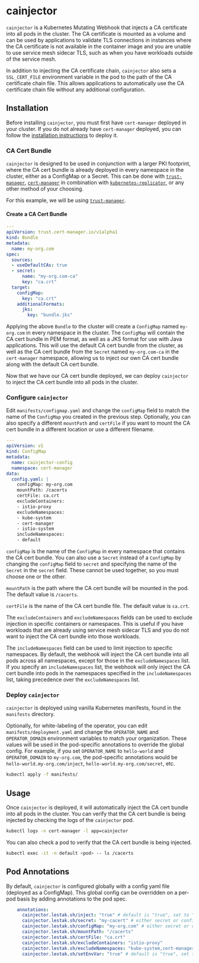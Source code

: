# cainjector

`cainjector` is a Kubernetes Mutating Webhook that injects a CA certificate into all pods in the cluster. The CA certificate is mounted as a volume and can be used by applications to validate TLS connections in instances where the CA certificate is not available in the container image and you are unable to use service mesh sidecar TLS, such as when you have workloads outside of the service mesh.

In addition to injecting the CA certificate chain, `cainjector` also sets a `SSL_CERT_FILE` environment variable in the pod to the path of the CA certificate chain file. This allows applications to automatically use the CA certificate chain file without any additional configuration.

## Installation

Before installing `cainjector`, you must first have `cert-manager` deployed in your cluster. If you do not already have `cert-manager` deployed, you can follow the [installation instructions](https://cert-manager.io/docs/installation/) to deploy it.

### CA Cert Bundle

`cainjector` is designed to be used in conjunction with a larger PKI footprint, where the CA cert bundle is already deployed in every namespace in the cluster, either as a ConfigMap or a Secret. This can be done with [`trust-manager`](https://cert-manager.io/docs/projects/trust-manager/), [`cert-manager`](https://cert-manager.io/docs/) in combination with [`kubernetes-replicator`](https://github.com/mittwald/kubernetes-replicator), or any other method of your choosing.

For this example, we will be using [`trust-manager`](https://cert-manager.io/docs/projects/trust-manager/).

#### Create a CA Cert Bundle

```yaml
---
apiVersion: trust.cert-manager.io/v1alpha1
kind: Bundle
metadata:
  name: my-org.com
spec:
  sources:
  - useDefaultCAs: true
  - secret:
      name: "my-org.com-ca"
      key: "ca.crt"
  target:
    configMap:
      key: "ca.crt"
    additionalFormats:
      jks:
        key: "bundle.jks"
```

Applying the above `Bundle` to the cluster will create a `ConfigMap` named `my-org.com` in every namespace in the cluster. The `ConfigMap` will contain the CA cert bundle in PEM format, as well as a JKS format for use with Java applications. This will use the default CA cert bundle from the cluster, as well as the CA cert bundle from the `Secret` named `my-org.com-ca` in the `cert-manager` namespace, allowing us to inject our own CA cert bundle along with the default CA cert bundle.

Now that we have our CA cert bundle deployed, we can deploy `cainjector` to inject the CA cert bundle into all pods in the cluster.

### Configure `cainjector`

Edit `manifests/configmap.yaml` and change the `configMap` field to match the name of the `ConfigMap` you created in the previous step.  Optionally, you can also specify a different `mountPath` and `certFile` if you want to mount the CA cert bundle in a different location or use a different filename.

```yaml
---
apiVersion: v1
kind: ConfigMap
metadata:
  name: cainjector-config
  namespace: cert-manager
data:
  config.yaml: |
    configMap: my-org.com
    mountPath: /cacerts
    certFile: ca.crt
    excludeContainers:
    - istio-proxy
    excludeNamespaces:
    - kube-system
    - cert-manager
    - istio-system
    includeNamespaces:
    - default
```

`configMap` is the name of the `ConfigMap` in every namespace that contains the CA cert bundle. You can also use a `Secret` instead of a `ConfigMap` by changing the `configMap` field to `secret` and specifying the name of the `Secret` in the `secret` field. These cannot be used together, so you must choose one or the other.

`mountPath` is the path where the CA cert bundle will be mounted in the pod. The default value is `/cacerts`.

`certFile` is the name of the CA cert bundle file. The default value is `ca.crt`.

The `excludeContainers` and `excludeNamespaces` fields can be used to exclude injection in specific containers or namespaces. This is useful if you have workloads that are already using service mesh sidecar TLS and you do not want to inject the CA cert bundle into those workloads.

The `includeNamespaces` field can be used to limit injection to specific namespaces. By default, the webhook will inject the CA cert bundle into all pods across all namespaces, except for those in the `excludeNamespaces` list. If you specify an `includeNamespaces` list, the webhook will only inject the CA cert bundle into pods in the namespaces specified in the `includeNamespaces` list, taking precedence over the `excludeNamespaces` list.

### Deploy `cainjector`

`cainjector` is deployed using vanilla Kubernetes manifests, found in the `manifests` directory.

Optionally, for white-labeling of the operator, you can edit `manifests/deployment.yaml` and change the `OPERATOR_NAME` and `OPERATOR_DOMAIN` environment variables to match your organization. These values will be used in the pod-specific annotations to override the global config. For example, if you set `OPERATOR_NAME` to `hello-world` and `OPERATOR_DOMAIN` to `my-org.com`, the pod-specific annotations would be `hello-world.my-org.com/inject`, `hello-world.my-org.com/secret`, etc.

```bash
kubectl apply -f manifests/
```

## Usage

Once `cainjector` is deployed, it will automatically inject the CA cert bundle into all pods in the cluster. You can verify that the CA cert bundle is being injected by checking the logs of the `cainjector` pod.

```bash
kubectl logs -n cert-manager -l app=cainjector
```

You can also check a pod to verify that the CA cert bundle is being injected.

```bash
kubectl exec -it -n default <pod> -- ls /cacerts
```

## Pod Annotations

By default, `cainjector` is configured globally with a config yaml file (deployed as a ConfigMap). This global config can be overridden on a per-pod basis by adding annotations to the pod spec.

```yaml
    annotations: 
      cainjector.lestak.sh/inject: "true" # default is "true", set to "false" to exclude injection
      cainjector.lestak.sh/secret: "my-cacert" # either secret or configMap must be specified
      cainjector.lestak.sh/configMap: "my-org.com" # either secret or configMap must be specified
      cainjector.lestak.sh/mountPath: "/cacerts"
      cainjector.lestak.sh/certFile: "ca.crt"
      cainjector.lestak.sh/excludeContainers: "istio-proxy"
      cainjector.lestak.sh/excludeNamespaces: "kube-system,cert-manager,istio-system"
      cainjector.lestak.sh/setEnvVar: "true" # default is "true", set to "false" to exclude setting the SSL_CERT_FILE environment variable
```